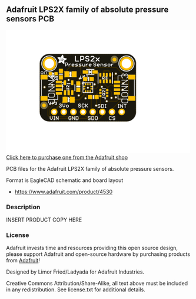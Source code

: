 ## Adafruit LPS2X family of absolute pressure sensors PCB

<a href="http://www.adafruit.com/products/4530"><img src="assets/4530.png?raw=true" width="500px"><br/>
Click here to purchase one from the Adafruit shop</a>

PCB files for the Adafruit LPS2X family of absolute pressure sensors. 

Format is EagleCAD schematic and board layout
* https://www.adafruit.com/product/4530

### Description

INSERT PRODUCT COPY HERE

### License

Adafruit invests time and resources providing this open source design, please support Adafruit and open-source hardware by purchasing products from [Adafruit](https://www.adafruit.com)!

Designed by Limor Fried/Ladyada for Adafruit Industries.

Creative Commons Attribution/Share-Alike, all text above must be included in any redistribution. 
See license.txt for additional details.
